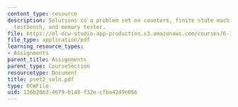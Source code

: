 ```yaml
---
content_type: resource
description: Solutions to a problem set on counters, finite state machines, Verilog
  testbench, and memory tester.
file: https://ol-ocw-studio-app-production.s3.amazonaws.com/courses/6-111-introductory-digital-systems-laboratory-spring-2006/126b28634679b148f32ecfba4249e066_pset2_soln.pdf
file_type: application/pdf
learning_resource_types:
- Assignments
parent_title: Assignments
parent_type: CourseSection
resourcetype: Document
title: pset2_soln.pdf
type: OCWFile
uid: 126b2863-4679-b148-f32e-cfba4249e066
---
```


